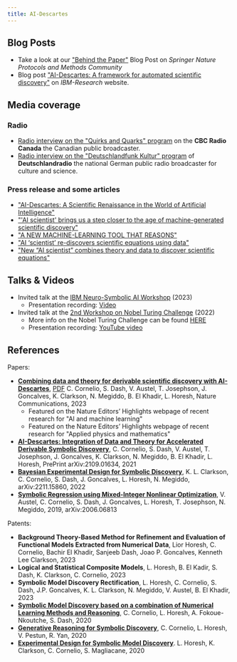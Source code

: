 ```yaml
---
title: AI-Descartes
---
```


## Blog Posts

* Take a look at our ["Behind the Paper"](https://protocolsmethods.springernature.com/posts/ai-descartes-combining-data-and-theory-for-derivable-scientific-discovery) Blog Post on *Springer Nature Protocols and Methods Community*
* Blog post ["AI-Descartes: A framework for automated scientific discovery"](https://research.ibm.com/blog/ai-descartes-scientific-discovery) on *IBM-Research* website.


## Media coverage

### Radio 

* [Radio interview on the "Quirks and Quarks" program](https://www.cbc.ca/radio/quirks/artificial-intelligence-ai-scientist-1.6811085) on the **CBC Radio Canada** the Canadian public broadcaster.
* [Radio interview on the "Deutschlandfunk Kultur" program](https://www.deutschlandfunkkultur.de/wissenschaft-ki-hilft-forschenden-theorien-zu-entwickeln-dlf-kultur-92a9503f-100.html) of **Deutschlandradio** the national German public radio broadcaster for culture and science.

### Press release and some articles

* ["AI-Descartes: A Scientific Renaissance in the World of Artificial Intelligence"](https://scitechdaily.com/ai-descartes-a-scientific-renaissance-in-the-world-of-artificial-intelligence/)
* ["'AI scientist' brings us a step closer to the age of machine-generated scientific discovery"](https://www.cbc.ca/radio/quirks/artificial-intelligence-ai-scientist-1.6811085)
* ["A NEW MACHINE-LEARNING TOOL THAT REASONS"](https://www.revyuh.com/news/science-and-research/artificial-intelligence/a-new-machine-learning-tool-that-reasons/)
* ["AI ‘scientist’ re-discovers scientific equations using data"](https://eandt.theiet.org/content/articles/2023/04/ai-scientist-re-discovers-scientific-equations-using-data/)
* ["New “AI scientist” combines theory and data to discover scientific equations"](https://www.newswise.com/articles/new-ai-tool-uses-data-and-theory-to-find-scientific-equations)

## Talks & Videos

* Invited talk at the [IBM Neuro-Symbolic AI Workshop](https://ibm.github.io/neuro-symbolic-ai/events/ns-workshop2023/) (2023)
  * Presentation recording: [Video](https://ibm.ent.box.com/file/1116765562104?s=57d95z19ecw7lr51jgfoc6q29nkeyxif)
* Invited talk at the [2nd Workshop on Nobel Turing Challenge](https://www.nobelturingchallenge.org/workshops/2nd-workshop) (2022)
  * More info on the Nobel Turing Challenge can be found [HERE](https://www.nobelturingchallenge.org/home)
  * Presentation recording: [YouTube video](https://youtu.be/y-v9QWGzZ8E)


## References

Papers:
* [**Combining data and theory for derivable scientific discovery with AI-Descartes**](https://www.nature.com/articles/s41467-023-37236-y), [PDF](https://rdcu.be/c9IAY) C. Cornelio, S. Dash, V. Austel, T. Josephson, J. Goncalves, K. Clarkson, N. Megiddo, B. El Khadir, L. Horesh, Nature Communications, 2023 
  * Featured on the Nature Editors’ Highlights webpage of recent research for "AI and machine learning"
  * Featured on the Nature Editors’ Highlights webpage of recent research for "Applied physics and mathematics"
* [**AI-Descartes: Integration of Data and Theory for Accelerated Derivable Symbolic Discovery**](https://arxiv.org/abs/2109.01634), C. Cornelio, S. Dash, V. Austel, T. Josephson, J. Goncalves, K. Clarkson, N. Megiddo, B. El Khadir, L. Horesh, PrePrint arXiv:2109.01634, 2021 
* [**Bayesian Experimental Design for Symbolic Discovery**](https://arxiv.org/abs/2211.15860), K. L. Clarkson, C. Cornelio, S. Dash, J. Goncalves, L. Horesh, N. Megiddo, arXiv:2211.15860, 2022
* [**Symbolic Regression using Mixed-Integer Nonlinear Optimization**](https://arxiv.org/abs/2006.06813), V. Austel, C. Cornelio, S. Dash, J. Goncalves, L. Horesh, T. Josephson, N. Megiddo, 2019, arXiv:2006.06813

Patents:
* **Background Theory-Based Method for Refinement and Evaluation of Functional Models Extracted from Numerical Data**, Lior Horesh, C. Cornelio, Bachir El Khadir, Sanjeeb Dash, Joao P. Goncalves, Kenneth Lee Clarkson, 2023
* **Logical and Statistical Composite Models**, L. Horesh, B. El Kadir, S. Dash, K. Clarkson, C. Cornelio, 2023
* **Symbolic Model Discovery Rectification**, L. Horesh, C. Cornelio, S. Dash, J.P. Goncalves, K. L. Clarkson, N. Megiddo, V. Austel, B. El Khadir, 2023
* [**Symbolic Model Discovery based on a combination of Numerical Learning Methods and Reasoning**](https://patents.google.com/patent/US20220027775A1/en), C. Cornelio, L. Horesh, A. Fokoue-Nkoutche, S. Dash, 2020
* [**Generative Reasoning for Symbolic Discovery**](https://patents.google.com/patent/US20220108205A1/en), C. Cornelio, L. Horesh, V. Pestun, R. Yan, 2020
* [**Experimental Design for Symbolic Model Discovery**](https://patents.google.com/patent/US20210334432A1/en). L. Horesh, K. Clarkson, C. Cornelio, S. Magliacane, 2020



